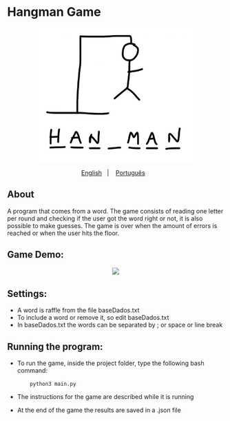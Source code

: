 # Hangman Game

<p align="center">
    <img width ="360" height="312" src = "https://github.com/felipedmsantos95/hangman-game-py/blob/master/assets/hangman.jpg" alt="hangman" />
</p>

<p align="center">
    <a href="readme_en.md">English</a>&nbsp;&nbsp;&nbsp;|&nbsp;&nbsp;&nbsp;
    <a href="readme.md">Português</a>&nbsp;&nbsp;&nbsp;
</p>

## About

A program that comes from a word. The game consists of reading one letter per round and checking if the user got the word right or not, it is also possible to make guesses. The game is over when the amount of errors is reached or when the user hits the floor.

## Game Demo:

<p align="center">
  <img src="https://github.com/felipedmsantos95/github-explorer/blob/master/assets/hangman.gif"/>
</p>

## Settings:

*   A word is raffle from the file baseDados.txt
*   To include a word or remove it, so edit baseDados.txt
*   In baseDados.txt the words can be separated by ; or space or line break

## Running the program:

*   To run the game, inside the project folder, type the following bash command:

            python3 main.py

*   The instructions for the game are described while it is running
*   At the end of the game the results are saved in a .json file



